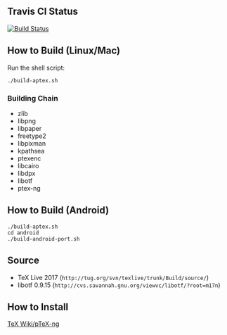
## Travis CI Status

[![Build Status](https://travis-ci.org/clerkma/ptex-ng.svg?branch=master)](https://travis-ci.org/clerkma/ptex-ng)

## How to Build (Linux/Mac)

Run the shell script:

    ./build-aptex.sh

### Building Chain

* zlib
* libpng
* libpaper
* freetype2
* libpixman
* kpathsea
* ptexenc
* libcairo
* libdpx
* libotf
* ptex-ng

## How to Build (Android)

    ./build-aptex.sh
    cd android
    ./build-android-port.sh

## Source

* TeX Live 2017 (`http://tug.org/svn/texlive/trunk/Build/source/`)
* libotf 0.9.15 (`http://cvs.savannah.gnu.org/viewvc/libotf/?root=m17n`)

## How to Install

[TeX Wiki/pTeX-ng](https://texwiki.texjp.org/?pTeX-ng)
